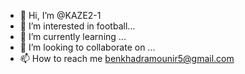- 👋 Hi, I’m @KAZE2-1
- 👀 I’m interested in football...
- 🌱 I’m currently learning ...
- 💞️ I’m looking to collaborate on ...
- 📫 How to reach me benkhadramounir5@gmail.com

<!---
KAZE2-1/KAZE2-1 is a ✨ special ✨ repository because its `README.md` (this file) appears on your GitHub profile.
You can click the Preview link to take a look at your changes.
--->
